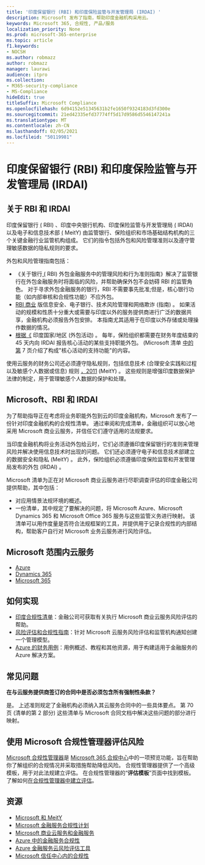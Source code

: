 ```yaml
---
title: '印度保留银行 (RBI) 和印度保险监管与开发管理局 (IRDAI) '
description: Microsoft 发布了指南，帮助印度金融机构采用云。
keywords: Microsoft 365, 合规性, 产品/服务
localization_priority: None
ms.prod: microsoft-365-enterprise
ms.topic: article
f1.keywords:
- NOCSH
ms.author: robmazz
author: robmazz
manager: laurawi
audience: itpro
ms.collection:
- M365-security-compliance
- MS-Compliance
hideEdit: true
titleSuffix: Microsoft Compliance
ms.openlocfilehash: 6d94152e51345631b2fe1650f9324183d3fd300e
ms.sourcegitcommit: 21ed42335efd37774ff5d17d9586d5546147241a
ms.translationtype: MT
ms.contentlocale: zh-CN
ms.lasthandoff: 02/05/2021
ms.locfileid: "50119981"
---
```

# <a name="reserve-bank-of-india-rbi-and-insurance-regulatory-and-development-authority-of-india-irdai"></a>印度保留银行 (RBI) 和印度保险监管与开发管理局 (IRDAI) 

## <a name="about-rbi-and-irdai"></a>关于 RBI 和 IRDAI

印度保留银行 [ (](https://www.rbi.org.in/) RBI) 、印度中央银行机构、印度保险监管与开发管理局 [ (](https://www.irdai.gov.in/Defaulthome.aspx?page=H1) IRDAI) 以及电子和信息技术部 [ (](https://meity.gov.in/content/information-technology-act) MeitY) 由监管银行、保险组织和市场基础结构机构的三个关键金融行业监管机构组成。 它们的指令包括外包和风险管理准则以及遵守管理敏感数据的隐私规则的要求。

外包和风险管理指南包括：

- 《关于银行[ (](https://rbidocs.rbi.org.in/rdocs/notification/PDFs/73713.pdf) RBI) 外包金融服务中的管理风险和行为准则指南》解决了监管银行在外包金融服务时将面临的风险，并帮助确保外包不会妨碍 RBI 的监管角色。 对于寻求外包金融服务的银行，RBI 不需要事先批准;但是，核心银行功能（如内部审核和合规性功能）不应外包。
- [RBI 商业](https://rbidocs.rbi.org.in/rdocs/content/PDFs/GBS300411F.pdf) 版信息安全、电子银行、技术风险管理和网络欺诈 (指南) 。 如果活动的规模和性质十分重大或需要与印度以外的服务提供商进行广泛的数据共享，金融机构必须报告外包安排。 本指南尤其适用于在印度以外存储或处理操作数据的情况。
- [根据《](https://www.irdai.gov.in/ADMINCMS/cms/frmGeneral_Layout.aspx?page=PageNo3149&flag=1) 印度国家/地区 (外包活动) 。 每年，保险组织都需要在财务年度结束的 45 天内向 IRDAI 报告核心活动的某些支持职能外包。  (Microsoft 清单 [中的第](https://servicetrust.microsoft.com/Documents/TrustDocuments?command=Download&downloadType=Document&downloadId=26f4af15-2771-4cd4-a7c7-9328149f9453&docTab=6d000410-c9e9-11e7-9a91-892aae8839ad_Compliance_Guides) 7 页介绍了构成"核心活动的支持功能"的内容。

使用云服务的财务公司还必须遵守隐私规则，包括信息技术 (合理安全实践和过程以及敏感个人数据或信息) 规则 [，2011](https://meity.gov.in/sites/upload_files/dit/files/GSR313E_10511\(1\).pdf) (MeitY) 。 这些规则是增强印度数据保护法律的制定，用于管理敏感个人数据的保护和处理。

## <a name="microsoft-rbi-and-irdai"></a>Microsoft、RBI 和 IRDAI

为了帮助指导正在考虑将业务职能外包到云的印度金融机构，Microsoft 发布了一份针对印度金融机构的合规性清单。 通过审阅和完成清单，金融[](https://servicetrust.microsoft.com/Documents/TrustDocuments?command=Download&downloadType=Document&downloadId=26f4af15-2771-4cd4-a7c7-9328149f9453&docTab=6d000410-c9e9-11e7-9a91-892aae8839ad_Compliance_Guides)组织可以放心地采用 Microsoft 商业云服务，并信任它们遵守适用的法规要求。

当印度金融机构将业务活动外包给云时，它们必须遵循印度保留银行的准则来管理风险并解决使用信息技术时出现的问题。 它们还必须遵守电子和信息技术部建立的数据安全和隐私 (MeitY) 。 此外，保险组织必须遵循印度保险监管和开发管理局发布的外包 (IRDAI) 。

Microsoft 清单为正在对 Microsoft 商业云服务进行尽职调查评估的印度金融公司提供帮助，其中包括：

- 对应用情景法规环境的概述。
- 一份清单，其中规定了要解决的问题，将 Microsoft Azure、Microsoft Dynamics 365 和 Microsoft Office 365 服务与这些监管义务进行映射。 该清单可以用作度量是否符合法规框架的工具，并提供用于记录合规性的内部结构，帮助客户自行对 Microsoft 业务云服务进行风险评估。

## <a name="microsoft-in-scope-cloud-services"></a>Microsoft 范围内云服务

- [Azure](https://gallery.technet.microsoft.com/Overview-of-Azure-c1be3942)
- [Dynamics 365](https://download.microsoft.com/download/E/1/9/E1977163-7A86-4812-AC18-C03ADC958AAF/Microsoft_Dynamics_365_Cloud_Service_Compliance_Datasheet.pdf)
- [Microsoft 365](https://servicetrust.microsoft.com/ViewPage/TrustDocuments?command=Download&downloadType=Document&downloadId=9f756cce-b15d-45a9-94d7-6a583dee4401&docTab=6d000410-c9e9-11e7-9a91-892aae8839ad_Compliance_Guides)

## <a name="how-to-implement"></a>如何实现

- [印度合规性清单](https://servicetrust.microsoft.com/Documents/TrustDocuments?command=Download&downloadType=Document&downloadId=26f4af15-2771-4cd4-a7c7-9328149f9453&docTab=6d000410-c9e9-11e7-9a91-892aae8839ad_Compliance_Guides)：金融公司可获取有关执行 Microsoft 商业云服务风险评估的帮助。
- [风险评估和合规性指南](https://servicetrust.microsoft.com/ViewPage/TrustDocuments?command=Download&downloadType=Document&downloadId=edee9b14-3661-4a16-ba83-c35caf672bd7&docTab=6d000410-c9e9-11e7-9a91-892aae8839ad_FAQ_and_White_Papers)：针对 Microsoft 云服务风险评估和监管机构通知创建一个管理模型。
- [Azure 的财务用例](/azure/industry/financial/)：用例概述、教程和其他资源，用于构建适用于金融服务的 Azure 解决方案。

## <a name="frequently-asked-questions"></a>常见问题

**在与云服务提供商签订的合同中是否必须包含所有强制性条款？**

是。 上述准则规定了金融机构必须纳入其云服务合同中的一些具体要点。 第 70[](https://servicetrust.microsoft.com/Documents/TrustDocuments?command=Download&downloadType=Document&downloadId=26f4af15-2771-4cd4-a7c7-9328149f9453&docTab=6d000410-c9e9-11e7-9a91-892aae8839ad_Compliance_Guides)页 (清单的第 2 部分) 这些清单与 Microsoft 合同文档中解决这些问题的部分进行映射。

## <a name="use-microsoft-compliance-manager-to-assess-your-risk"></a>使用 Microsoft 合规性管理器评估风险

[Microsoft 合规性管理器](/microsoft-365/compliance/compliance-manager)是 [Microsoft 365 合规中心](/microsoft-365/compliance/microsoft-365-compliance-center)中的一项预览功能，旨在帮助你了解组织的合规情况并采取措施帮助降低风险。 合规性管理器提供了一个高级模板，用于对此法规建立评估。 在合规性管理器的“**评估模板**”页面中找到模板。 了解如何[在合规性管理器中建立评估](/microsoft-365/compliance/compliance-manager-assessments)。

## <a name="resources"></a>资源

- [Microsoft 和 MeitY](offering-meity-india.md)
- [Microsoft 金融服务合规性计划](https://download.microsoft.com/download/6/4/7/64707E3E-6D3E-45D0-8207-A0EA3201B4A6/Microsoft%20Cloud%20-%20Financial%20Services%20Compliance%20Program%20\(Print\).pdf)
- [Microsoft 商业云服务和金融服务](https://www.microsoft.com/trustcenter/cloudservices/financialservices)
- [Azure 中的金融服务合规性](https://azure.microsoft.com/resources/videos/azurecon-2015-financial-services-compliance-in-azure/)
- [Azure 金融服务云风险评估工具](https://servicetrust.microsoft.com/ViewPage/FFIECBlueprint?command=Download&downloadType=Document&downloadId=079a1973-711a-428f-9312-9ddd290cff7b&docTab=c726d5c0-2d1e-11e8-a485-57140ec19669_PaaS)
- [Microsoft 信任中心内的合规性](https://www.microsoft.com/trust-center/compliance/compliance-overview)

